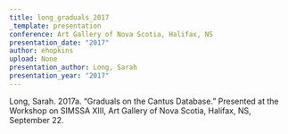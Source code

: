 ```yaml
---
title: long_graduals_2017
_template: presentation
conference: Art Gallery of Nova Scotia, Halifax, NS
presentation_date: "2017"
author: ehopkins
upload: None
presentation_author: Long, Sarah
presentation_year: "2017"
---
```

Long, Sarah. 2017a. “Graduals on the Cantus Database.” Presented at the Workshop on SIMSSA XIII, Art Gallery of Nova Scotia, Halifax, NS, September 22.